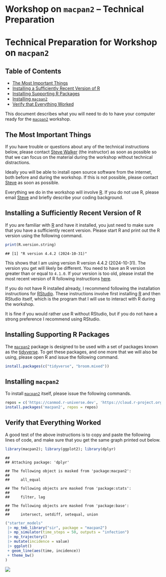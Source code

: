 Workshop on `macpan2` – Technical Preparation
================

<!-- omit from toc -->

# Technical Preparation for Workshop on `macpan2`

<!-- omit from toc -->

## Table of Contents

-   [The Most Important Things](#the-most-important-things)
-   [Installing a Sufficiently Recent Version of
    R](#installing-a-sufficiently-recent-version-of-r)
-   [Installing Supporting R
    Packages](#installing-supporting-r-packages)
-   [Installing `macpan2`](#installing-macpan2)
-   [Verify that Everything Worked](#verify-that-everything-worked)

This document describes what you will need to do to have your computer
ready for the [`macpan2`](https://canmod.github.io/macpan2/) workshop.

## The Most Important Things

If you have trouble or questions about any of the technical instructions
below, please contact [Steve Walker](mailto:swalk@mcmaster.ca) (the
instructor) as soon as possible so that we can focus on the material
during the workshop without technical distractions.

Ideally you will be able to install open source software from the
internet, both before and during the workshop. If this is not possible,
please contact [Steve](mailto:swalk@mcmaster.ca) as soon as possible.

Everything we do in the workshop will involve
[R](https://www.r-project.org/). If you do not use R, please email
[Steve](mailto:swalk@mcmaster.ca) and briefly describe your coding
background.

## Installing a Sufficiently Recent Version of R

If you are familiar with [R](https://www.r-project.org/) and have it
installed, you just need to make sure that you have a sufficiently
recent version. Please start R and print out the R version using the
following command.

``` r
print(R.version.string)
```

    ## [1] "R version 4.4.2 (2024-10-31)"

This shows that I am using version R version 4.4.2 (2024-10-31). The
version you get will likely be different. You need to have an R version
greater than or equal to `4.1.0`. If your version is too old, please
install the most recent version of R following instructions
[here](https://cran.rstudio.com/).

If you do not have R installed already, I recommend following the
installation instructions for
[RStudio](https://posit.co/download/rstudio-desktop/). These
instructions involve first installing [R](https://cran.rstudio.com/) and
then RStudio itself, which is the program that I will use to interact
with R during the workshop.

It is fine if you would rather use R without RStudio, but if you do not
have a strong preference I recommend using RStudio.

## Installing Supporting R Packages

The [`macpan2`](https://canmod.github.io/macpan2/) package is designed
to be used with a set of packages known as the
[tidyverse](https://www.tidyverse.org/). To get these packages, and one
more that we will also be using, please open R and issue the following
command.

``` r
install.packages(c("tidyverse", "broom.mixed"))
```

## Installing `macpan2`

To install [`macpan2`](https://canmod.github.io/macpan2/) itself, please
issue the following commands.

``` r
repos = c('https://canmod.r-universe.dev', 'https://cloud.r-project.org')
install.packages('macpan2', repos = repos)
```

## Verify that Everything Worked

A good test of the above instructions is to copy and paste the following
lines of code, and make sure that you get the same graph printed out
below.

``` r
library(macpan2); library(ggplot2); library(dplyr)
```

    ## 
    ## Attaching package: 'dplyr'

    ## The following object is masked from 'package:macpan2':
    ## 
    ##     all_equal

    ## The following objects are masked from 'package:stats':
    ## 
    ##     filter, lag

    ## The following objects are masked from 'package:base':
    ## 
    ##     intersect, setdiff, setequal, union

``` r
("starter_models"
 |> mp_tmb_library("sir", package = "macpan2")
 |> mp_simulator(time_steps = 50, outputs = "infection")
 |> mp_trajectory()
 |> mutate(incidence = value)
 |> ggplot() 
 + geom_line(aes(time, incidence))
 + theme_bw()
)
```

![](technical-preparation_files/figure-gfm/sir-1.png)<!-- -->
